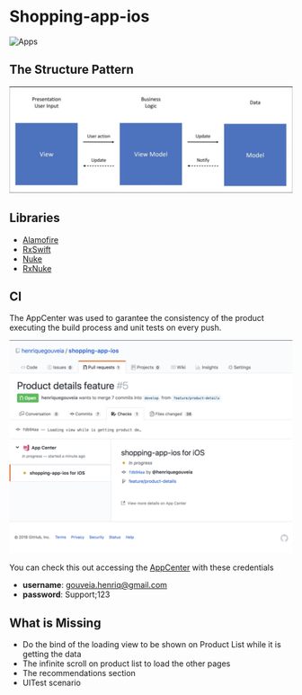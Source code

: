 # Shopping-app-ios

![Apps](screenshots/apps.png)

## The Structure Pattern

![AppCenter](screenshots/mvvm.png)

## Libraries

- [Alamofire](https://github.com/Alamofire/Alamofire)
- [RxSwift](https://github.com/ReactiveX/RxSwift)
- [Nuke](https://github.com/kean/Nuke)
- [RxNuke](https://github.com/kean/RxNuke)

## CI

The AppCenter was used to garantee the consistency of the product executing the build process and unit tests on every push.

![AppCenter](screenshots/appcenter.png)

You can check this out accessing the [AppCenter](https://appcenter.ms/users/hgouveia/apps/shopping-app-ios/build/branches/develop/) with these credentials


* **username**: gouveia.henriq@gmail.com
* **password**: Support;123

## What is Missing

* Do the bind of the loading view to be shown on Product List while it is getting the data
* The infinite scroll on product list to load the other pages
* The recommendations section
* UITest scenario 
